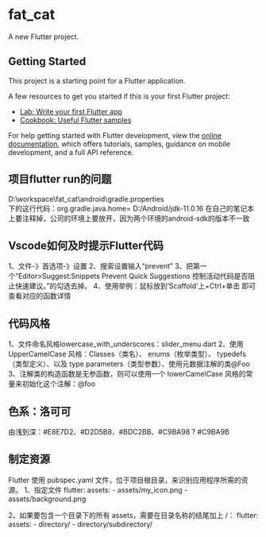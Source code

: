 # fat_cat

A new Flutter project.

## Getting Started

This project is a starting point for a Flutter application.

A few resources to get you started if this is your first Flutter project:

- [Lab: Write your first Flutter app](https://docs.flutter.dev/get-started/codelab)
- [Cookbook: Useful Flutter samples](https://docs.flutter.dev/cookbook)

For help getting started with Flutter development, view the
[online documentation](https://docs.flutter.dev/), which offers tutorials,
samples, guidance on mobile development, and a full API reference.

## 项目flutter run的问题
D:\workspace\fat_cat\android\gradle.properties   
下的这行代码：org.gradle.java.home= D:/Android/jdk-11.0.16
在自己的笔记本上要注释掉，公司的环境上要放开，因为两个环境的android-sdk的版本不一致

## Vscode如何及时提示Flutter代码
1、文件-》首选项-》设置
2、搜索设置输入“prevent”
3、把第一个“Editor>Suggest:Snippets Prevent Quick Suggestions 控制活动代码是否阻止快速建议。”的勾选去掉。
4、使用举例：鼠标放到‘Scaffold’上+Ctrl+单击  即可查看对应的函数详情


## 代码风格
1、文件命名风格lowercase_with_underscores：slider_menu.dart
2、使用UpperCamelCase 风格：Classes（类名）、 enums（枚举类型）、 typedefs（类型定义）、以及 type parameters（类型参数）、使用元数据注解的类@Foo
3、注解类的构造函数是无参函数，则可以使用一个 lowerCamelCase 风格的常量来初始化这个注解：@foo


## 色系：洛可可
由浅到深：#E8E7D2、#D2D5B8、#BDC2BB、#C9BA98 ? #C9BA9B


## 制定资源
Flutter 使用 pubspec.yaml 文件，位于项目根目录，来识别应用程序所需的资源。
1、指定文件
flutter:
  assets:
    - assets/my_icon.png
    - assets/background.png

2、如果要包含一个目录下的所有 assets，需要在目录名称的结尾加上 /：
flutter:
  assets:
    - directory/
    - directory/subdirectory/